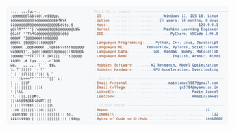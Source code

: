 <picture>
  <source srcset="https://raw.githubusercontent.com/mmazinjameel/mmazinjameel/main/dark_mode.svg?v=1757758156" media="(prefers-color-scheme: dark)">
  <img src="https://raw.githubusercontent.com/mmazinjameel/mmazinjameel/main/light_mode.svg?v=1757758156">
</picture>
